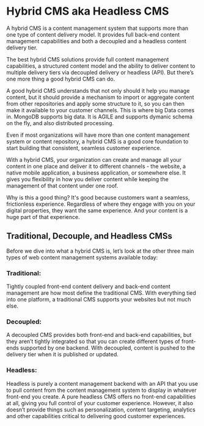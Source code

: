 # Hybrid CMS aka Headless CMS

A hybrid CMS is a content management system that supports more than one type of content delivery model. It provides full back-end content management capabilities and both a decoupled and a headless content delivery tier.

The best hybrid CMS solutions provide full content management capabilities, a structured content model and the ability to deliver content to multiple delivery tiers via decoupled delivery or headless (API). But there’s one more thing a good hybrid CMS can do.

A good hybrid CMS understands that not only should it help you manage content, but it should provide a mechanism to import or aggregate content from other repositories and apply some structure to it, so you can then make it available to your customer channels.  This is where big Data comes in. MongoDB supports big data. It is AGILE and supports dymanic schema on the fly, and also distributed processing.

Even if most organizations will have more than one content management system or content repository, a hybrid CMS is a good core foundation to start building that consistent, seamless customer experience.

With a hybrid CMS, your organization can create and manage all your content in one place and deliver it to different channels - the website, a native mobile application, a business application, or somewhere else. It gives you flexibility in how you deliver content while keeping the management of that content under one roof.

Why is this a good thing? It's good because customers want a seamless, frictionless experience. Regardless of where they engage with you on your digital properties, they want the same experience. And your content is a huge part of that experience.


## Traditional, Decouple, and Headless CMSs


Before we dive into what a hybrid CMS is, let’s look at the other three main types of web content management systems available today:

### Traditional: 

Tightly coupled front-end content delivery and back-end content management are how most define the traditional CMS. With everything tied into one platform, a traditional CMS supports your websites but not much else.


### Decoupled: 

A decoupled CMS provides both front-end and back-end capabilities, but they aren’t tightly integrated so that you can create different types of front-ends supported by one backend. With decoupled, content is pushed to the delivery tier when it is published or updated.


### Headless: 

Headless is purely a content management backend with an API that you use to pull content from the content management system to display in whatever front-end you create. A pure headless CMS offers no front-end capabilities at all, giving you full control of your customer experience. However, it also doesn’t provide things such as personalization, content targeting, analytics and other capabilities critical to delivering good customer experiences.